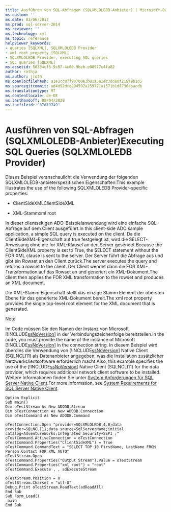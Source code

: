 ```yaml
---
title: Ausführen von SQL-Abfragen (SQLXMLOLEDB-Anbieter) | Microsoft-Dokumentation
ms.custom: ''
ms.date: 03/06/2017
ms.prod: sql-server-2014
ms.reviewer: ''
ms.technology: xml
ms.topic: reference
helpviewer_keywords:
- queries [SQLXML], SQLXMLOLEDB Provider
- xml root property [SQLXML]
- SQLXMLOLEDB Provider, executing SQL queries
- SQL queries [SQLXML]
ms.assetid: 50334cf5-9c87-4c00-9beb-e08577c4fa82
author: rothja
ms.author: jroth
ms.openlocfilehash: a1e2cc87f90700e3b81a5a2ec3dd80f219a9b1d5
ms.sourcegitcommit: ad4d92dce894592a259721a1571b1d8736abacdb
ms.translationtype: MT
ms.contentlocale: de-DE
ms.lasthandoff: 08/04/2020
ms.locfileid: "87619749"
---
```

# <a name="executing-sql-queries-sqlxmloledb-provider"></a><span data-ttu-id="3fc38-102">Ausführen von SQL-Abfragen (SQLXMLOLEDB-Anbieter)</span><span class="sxs-lookup"><span data-stu-id="3fc38-102">Executing SQL Queries (SQLXMLOLEDB Provider)</span></span>
  <span data-ttu-id="3fc38-103">Dieses Beispiel veranschaulicht die Verwendung der folgenden SQLXMLOLEDB-anbieterspezifischen Eigenschaften:</span><span class="sxs-lookup"><span data-stu-id="3fc38-103">This example illustrates the use of the following SQLXMLOLEDB Provider-specific properties:</span></span>  
  
-   <span data-ttu-id="3fc38-104">ClientSideXML</span><span class="sxs-lookup"><span data-stu-id="3fc38-104">ClientSideXML</span></span>  
  
-   <span data-ttu-id="3fc38-105">XML-Stamm</span><span class="sxs-lookup"><span data-stu-id="3fc38-105">xml root</span></span>  
  
 <span data-ttu-id="3fc38-106">In dieser clientseitigen ADO-Beispielanwendung wird eine einfache SQL-Abfrage auf dem Client ausgeführt.</span><span class="sxs-lookup"><span data-stu-id="3fc38-106">In this client-side ADO sample application, a simple SQL query is executed on the client.</span></span> <span data-ttu-id="3fc38-107">Da die ClientSideXML-Eigenschaft auf true festgelegt ist, wird die SELECT-Anweisung ohne die for XML-Klausel an den Server gesendet.</span><span class="sxs-lookup"><span data-stu-id="3fc38-107">Because the ClientSideXML property is set to True, the SELECT statement without the FOR XML clause is sent to the server.</span></span> <span data-ttu-id="3fc38-108">Der Server führt die Abfrage aus und gibt ein Rowset an den Client zurück.</span><span class="sxs-lookup"><span data-stu-id="3fc38-108">The server executes the query and returns a rowset to the client.</span></span> <span data-ttu-id="3fc38-109">Der Client wendet dann die FOR XML-Transformation auf das Rowset an und generiert ein XML-Dokument.</span><span class="sxs-lookup"><span data-stu-id="3fc38-109">The client then applies the FOR XML transformation to the rowset and produces an XML document.</span></span>  
  
 <span data-ttu-id="3fc38-110">Die XML-Stamm Eigenschaft stellt das einzige Stamm Element der obersten Ebene für das generierte XML-Dokument bereit.</span><span class="sxs-lookup"><span data-stu-id="3fc38-110">The xml root property provides the single top-level root element for the XML document that is generated.</span></span>  
  
> [!NOTE]  
>  <span data-ttu-id="3fc38-111">Im Code müssen Sie den Namen der Instanz von Microsoft [!INCLUDE[ssNoVersion](../../../includes/ssnoversion-md.md)] in der Verbindungszeichenfolge bereitstellen.</span><span class="sxs-lookup"><span data-stu-id="3fc38-111">In the code, you must provide the name of the instance of Microsoft [!INCLUDE[ssNoVersion](../../../includes/ssnoversion-md.md)] in the connection string.</span></span> <span data-ttu-id="3fc38-112">In diesem Beispiel wird überdies die Verwendung von [!INCLUDE[ssNoVersion](../../../includes/ssnoversion-md.md)] Native Client (SQLNCLI11) als Datenanbieter angegeben, was die Installation zusätzlicher Netzwerkclientsoftware erforderlich macht.</span><span class="sxs-lookup"><span data-stu-id="3fc38-112">Also, this example specifies the use of the [!INCLUDE[ssNoVersion](../../../includes/ssnoversion-md.md)] Native Client (SQLNCLI11) for the data provider, which requires additional network client software to be installed.</span></span> <span data-ttu-id="3fc38-113">Weitere Informationen finden Sie unter [System Anforderungen für SQL Server Native Client](../../native-client/system-requirements-for-sql-server-native-client.md).</span><span class="sxs-lookup"><span data-stu-id="3fc38-113">For more information, see [System Requirements for SQL Server Native Client](../../native-client/system-requirements-for-sql-server-native-client.md).</span></span>  
  
```  
Option Explicit  
Sub main()  
Dim oTestStream As New ADODB.Stream  
Dim oTestConnection As New ADODB.Connection  
Dim oTestCommand As New ADODB.Command  
  
oTestConnection.Open "provider=SQLXMLOLEDB.4.0;data provider=SQLNCLI11;data source=SqlServerName;initial catalog=AdventureWorks;Integrated Security=SSPI ;"  
oTestCommand.ActiveConnection = oTestConnection  
oTestCommand.Properties("ClientSideXML") = True  
oTestCommand.CommandText = "SELECT TOP 10 FirstName, LastName FROM Person.Contact FOR XML AUTO"  
oTestStream.Open  
oTestCommand.Properties("Output Stream").Value = oTestStream  
oTestCommand.Properties("xml root") = "root"  
oTestCommand.Execute , , adExecuteStream  
  
oTestStream.Position = 0  
oTestStream.Charset = "utf-8"  
Debug.Print oTestStream.ReadText(adReadAll)  
End Sub  
Sub Form_Load()  
 main  
End Sub  
```  
  
  
